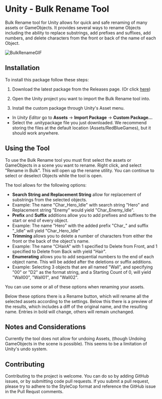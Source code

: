 # Unity - Bulk Rename Tool
Bulk Rename tool for Unity allows for quick and safe renaming of many assets or GameObjects. It provides several ways to rename Objects including the ability to replace substrings, add prefixes and suffixes, add numbers, and delete characters from the front or back of the name of each Object.

![BulkRenameGIF](https://github.com/redbluegames/unity-bulk-rename/blob/master/ReadMeImages/bulk_rename_gameobjects.gif)

## Installation
To install this package follow these steps:

1. Download the latest package from the Releases page. (Or click [here](https://github.com/redbluegames/unity-bulk-rename/releases/download/1.2.0/BulkRename.unitypackage))

2. Open the Unity project you want to import the Bulk Rename tool into.

3. Install the custom package through Unity's Asset menu. 
  - In _Unity Editor_ go to **Assets** -> **Import Package** -> **Custom Package...**
  - Select the .unitypackage file you just downloaded. We recommend storing the files at the default location (Assets/RedBlueGames), but it should work anywhere.
  
## Using the Tool
To use the Bulk Rename tool you must first select the assets or GameObjects in a scene you want to rename. Right click, and select "Rename in Bulk". This will open up the rename utility. You can continue to select or deselect Objects while the tool is open.

The tool allows for the following options:
* **Search String and Replacement String** allow for replacement of substrings from the selected objects.
 * Example: The name "Char_Hero_Idle" with search string "Hero" and Replacement string "Enemy" would yield "Char_Enemy_Idle".
* **Prefix** and **Suffix** additions allow you to add prefixes and suffixes to the start or end of every object.
 * Example: The name "Hero" with the added prefix "Char_" and suffix "_Idle" will yield "Char_Hero_Idle"
* **Trimming** allows you to delete a number of characters from either the front or the back of the object's name.
 * Example: The name "CHairA" with 1 specified to Delete from Front, and 1 specified to Delete from Back with yield "Hair".
* **Enumerating** allows you to add sequential numbers to the end of each object name. This will be added after the deletions or suffix additions.
 * Example: Selecting 3 objects that are all named "Wall", and specifying "00" or "D2" as the format string, and a Starting Count of 0, will yield "Wall00", "Wall01", and "Wall02".

You can use some or all of these options when renaming your assets.

Below these options there is a Rename button, which will rename all the selected assets according to the settings. Below this there is a preview of the results, which includes a diff of the original name, and the resulting name. Entries in bold will change, others will remain unchanged.

## Notes and Considerations
Currently the tool does not allow for undoing Assets, (though Undoing GameObjects in the scene is possible). This seems to be a limitation of Unity's undo system.

## Contributing
Contributing to the project is welcome. You can do so by adding GitHub issues, or by submitting code pull requests. If you submit a pull request, please try to adhere to the StyleCop format and reference the GitHub issue in the Pull Requst comments.

